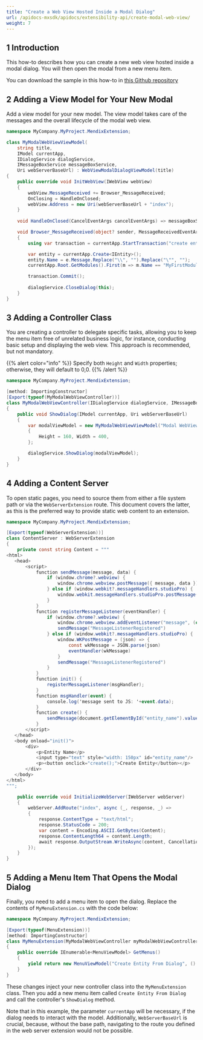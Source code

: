 ```yaml
---
title: "Create a Web View Hosted Inside a Modal Dialog"
url: /apidocs-mxsdk/apidocs/extensibility-api/create-modal-web-view/
weight: 7
---
```


## 1 Introduction

This how-to describes how you can create a new web view hosted inside a modal dialog. You will then open the modal from a new menu item.

You can download the sample in this how-to in [this Github repository](https://github.com/mendix/ExtensionAPI-Samples)

## 2 Adding a View Model for Your New Modal

Add a view model for your new model. The view model takes care of the messages and the overall lifecycle of the modal web view.

```csharp
namespace MyCompany.MyProject.MendixExtension;

class MyModalWebViewViewModel(
    string title,
    IModel currentApp,
    IDialogService dialogService,
    IMessageBoxService messageBoxService,
    Uri webServerBaseUrl) : WebViewModalDialogViewModel(title)
{
    public override void InitWebView(IWebView webView)
    {
        webView.MessageReceived += Browser_MessageReceived;
        OnClosing = HandleOnClosed;
        webView.Address = new Uri(webServerBaseUrl + "index");
    }
    
    void HandleOnClosed(CancelEventArgs cancelEventArgs) => messageBoxService.ShowInformation("Entity was created.");

    void Browser_MessageReceived(object? sender, MessageReceivedEventArgs e)
    {
        using var transaction = currentApp.StartTransaction("create entity from modal");

        var entity = currentApp.Create<IEntity>();
        entity.Name = e.Message.Replace("\\", "").Replace("\"", "");
        currentApp.Root.GetModules().First(m => m.Name == "MyFirstModule").DomainModel.AddEntity(entity);

        transaction.Commit();
        
        dialogService.CloseDialog(this);
    }
}
```

## 3 Adding a Controller Class

You are creating a controller to delegate specific tasks, allowing you to keep the menu item free of unrelated business logic, for instance, conducting basic setup and displaying the web view. This approach is recommended, but not mandatory.

{{% alert color="info" %}}
Specify both `Height` and `Width` properties; otherwise, they will default to 0,0.
{{% /alert %}}

```csharp
namespace MyCompany.MyProject.MendixExtension;

[method: ImportingConstructor]
[Export(typeof(MyModalWebViewController))]
class MyModalWebViewController(IDialogService dialogService, IMessageBoxService messageBoxService)
{
    public void ShowDialog(IModel currentApp, Uri webServerBaseUrl)
    {
        var modalViewModel = new MyModalWebViewViewModel("Modal WebView", currentApp, dialogService, messageBoxService, webServerBaseUrl)
        {
            Height = 160, Width = 400,
        };

        dialogService.ShowDialog(modalViewModel);
    }
}
```

## 4 Adding a Content Server
To open static pages, you need to source them from either a file system path or via the `WebServerExtension` route.  This document covers the latter, as this is the preferred way to provide static web content to an extension. 

```csharp
namespace MyCompany.MyProject.MendixExtension;

[Export(typeof(WebServerExtension))]
class ContentServer : WebServerExtension
{
    private const string Content = """
<html>
   <head>
       <script>
           function sendMessage(message, data) {
               if (window.chrome?.webview) {
                   window.chrome.webview.postMessage({ message, data })
               } else if (window.webkit?.messageHandlers.studioPro) {
                   window.webkit.messageHandlers.studioPro.postMessage(JSON.stringify({ message, data }))
               }
           }
           function registerMessageListener(eventHandler) {
               if (window.chrome?.webview) {
                   window.chrome.webview.addEventListener("message", (event) => eventHandler(event.data))
                   sendMessage("MessageListenerRegistered")
               } else if (window.webkit?.messageHandlers.studioPro) {
                   window.WKPostMessage = (json) => {
                       const wkMessage = JSON.parse(json)
                       eventHandler(wkMessage)
                   }
                   sendMessage("MessageListenerRegistered")
               }
           }
           function init() {
               registerMessageListener(msgHandler);
           }
           function msgHandler(event) {
               console.log('message sent to JS: '+event.data);
           }
           function create() {
               sendMessage(document.getElementById("entity_name").value, null);
           }
       </script>
   </head>
   <body onload="init()">
       <div>
           <p>Entity Name</p>
           <input type="text" style="width: 150px" id="entity_name"/>
           <p><button onclick="create();">Create Entity</button></p>
       </div>
   </body>
</html>
""";

    public override void InitializeWebServer(IWebServer webServer)
    {
        webServer.AddRoute("index", async (_, response, _) =>
        {
            response.ContentType = "text/html";
            response.StatusCode = 200;
            var content = Encoding.ASCII.GetBytes(Content);
            response.ContentLength64 = content.Length;
            await response.OutputStream.WriteAsync(content, CancellationToken.None);
        });
    }
}
```

## 5 Adding a Menu Item That Opens the Modal Dialog
Finally, you need to add a menu item to open the dialog. Replace the contents of `MyMenuExtension.cs` with the code below:

```csharp
namespace MyCompany.MyProject.MendixExtension;

[Export(typeof(MenuExtension))]
[method: ImportingConstructor]
class MyMenuExtension(MyModalWebViewController myModalWebViewController) : MenuExtension
{
    public override IEnumerable<MenuViewModel> GetMenus()
    {
        yield return new MenuViewModel("Create Entity From Dialog", () => myModalWebViewController.ShowDialog(CurrentApp!, WebServerBaseUrl));
    }
}
```
These changes inject your new controller class into the `MyMenuExtension` class. Then you add a new menu item called `Create Entity From Dialog` and call the controller's `ShowDialog` method.

Note that in this example, the parameter `currentApp` will be necessary, if the dialog needs to interact with the model. Additionally, `WebServerBaseUrl` is crucial, because, without the base path, navigating to the route you defined in the web server extension would not be possible.